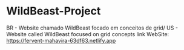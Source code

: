# WildBeast-Project
BR - Website chamado WildBeast focado em conceitos de grid/ US - Website called WildBeast focused on grid concepts
link WebSite: https://fervent-mahavira-63df63.netlify.app
